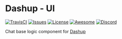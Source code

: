 # Dashup - UI

[![TravisCI](https://travis-ci.com/dashup/ui.svg?branch=master)](https://travis-ci.com/dashup/ui)
[![Issues](https://img.shields.io/github/issues/dashup/ui.svg)](https://github.com/dashup/ui/issues)
[![License](https://img.shields.io/badge/license-MIT-blue.svg)](https://github.com/dashup/ui)
[![Awesome](https://img.shields.io/badge/awesome-true-green.svg)](https://github.com/dashup/ui)
[![Discord](https://img.shields.io/discord/583845970433933312.svg)](https://discord.gg/5u3f3up)

Chat base logic component for [Dashup](https://dashup.io)